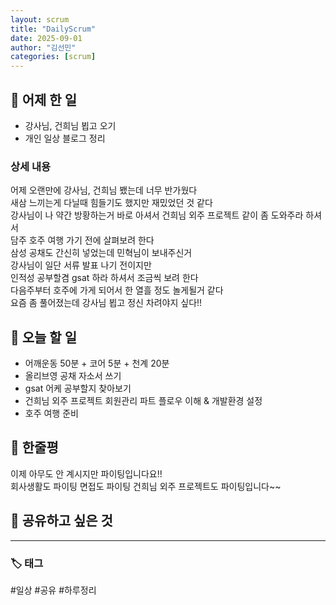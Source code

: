 ```yaml
---
layout: scrum
title: "DailyScrum"
date: 2025-09-01
author: "김선민"
categories: [scrum]
---
```


## 📝 어제 한 일

- 강사님, 건희님 뵙고 오기
- 개인 일상 블로그 정리 







### 상세 내용 
어제 오랜만에 강사님, 건희님 뵀는데 너무 반가웠다  
새삼 느끼는게 다닐때 힘들기도 했지만 재밌었던 것 같다   
강사님이 나 약간 방황하는거 바로 아셔서 건희님 외주 프로젝트 같이 좀 도와주라 하셔서    
담주 호주 여행 가기 전에 살펴보려 한다    
삼성 공채도 간신히 넣었는데 민혁님이 보내주신거    
강사님이 일단 서류 발표 나기 전이지만  
인적성 공부할겸 gsat 하라 하셔서 조금씩 보려 한다    
다음주부터 호주에 가게 되어서 한 열흘 정도 놀게될거 같다    
요즘 좀 풀어졌는데 강사님 뵙고 정신 차려야지 싶다!!           
         
                          
     

             
     
## 🎯 오늘 할 일
- 어깨운동 50분 + 코어 5분 + 천계 20분 
- 올리브영 공채 자소서 쓰기
- gsat 어케 공부할지 찾아보기  
- 건희님 외주 프로젝트 회원관리 파트 플로우 이해 & 개발환경 설정  
- 호주 여행 준비  
 



## 💭 한줄평   
이제 아무도 안 계시지만 파이팅입니다요!!  
회사생활도 파이팅 면접도 파이팅 건희님 외주 프로젝트도 파이팅입니다~~      


## 🔗 공유하고 싶은 것
 


      


---

### 🏷️ 태그

#일상 #공유 #하루정리 

